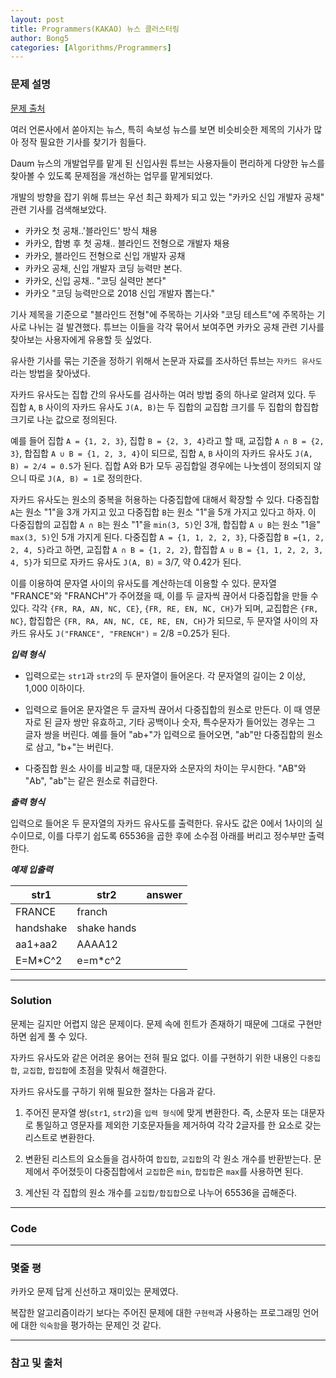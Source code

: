 ```yaml
---
layout: post
title: Programmers(KAKAO) 뉴스 클러스터링
author: Bong5
categories: [Algorithms/Programmers]
---
```


### 문제 설명

[문제 출처](https://programmers.co.kr/learn/courses/30/lessons/17677)

여러 언론사에서 쏟아지는 뉴스, 특히 속보성 뉴스를 보면 비슷비슷한 제목의 기사가 많아 정작 필요한 기사를 찾기가 힘들다.

Daum 뉴스의 개발업무를 맡게 된 신입사원 튜브는 사용자들이 편리하게 다양한 뉴스를 찾아볼 수 있도록 문제점을 개선하는 업무를 맡게되었다.

개발의 방향을 잡기 위해 튜브는 우선 최근 화제가 되고 있는 "카카오 신입 개발자 공채" 관련 기사를 검색해보았다.

- 카카오 첫 공채..'블라인드' 방식 채용
- 카카오, 합병 후 첫 공채.. 블라인드 전형으로 개발자 채용
- 카카오, 블라인드 전형으로 신입 개발자 공채
- 카카오 공채, 신입 개발자 코딩 능력만 본다.
- 카카오, 신입 공채.. "코딩 실력만 본다"
- 카카오 "코딩 능력만으로 2018 신입 개발자 뽑는다."

기사 제목을 기준으로 "블라인드 전형"에 주목하는 기사와 "코딩 테스트"에 주목하는 기사로 나뉘는 걸 발견했다. 튜브는 이들을 각각 묶어서 보여주면 카카오 공채 관련 기사를 찾아보는 사용자에게 유용할 듯 싶었다.

유사한 기사를 묶는 기준을 정하기 위해서 논문과 자료를 조사하던 튜브는 `자카드 유사도`라는 방법을 찾아냈다.

자카드 유사도는 집합 간의 유사도를 검사하는 여러 방법 중의 하나로 알려져 있다. 두 집합 `A`, `B` 사이의 자카드 유사도 `J(A, B)`는 두 집합의 교집합 크기를 두 집합의 합집합 크기로 나눈 값으로 정의된다.

예를 들어 집합 `A = {1, 2, 3}`, 집합 `B = {2, 3, 4}`라고 할 때, 교집합 `A ∩ B = {2, 3}`, 합집합 `A ∪ B = {1, 2, 3, 4}`이 되므로, 집합 `A`, `B` 사이의 자카드 유사도 `J(A, B) = 2/4 = 0.5`가 된다. 집합 A와 B가 모두 공집합일 경우에는 나눗셈이 정의되지 않으니 따로 `J(A, B) = 1`로 정의한다.

자카드 유사도는 원소의 중복을 허용하는 다중집합에 대해서 확장할 수 있다. 다중집합 `A`는 원소 "1"을 3개 가지고 있고 다중집합 `B`는 원소 "1"을 5개 가지고 있다고 하자. 이 다중집합의 교집합 `A ∩ B`는 원소 "1"을 `min(3, 5)`인 3개, 합집합 `A ∪ B`는 원소 "1을" `max(3, 5)`인 5개 가지게 된다. 다중집합 `A = {1, 1, 2, 2, 3}`, 다중집합 `B ={1, 2, 2, 4, 5}`라고 하면, 교집합 `A ∩ B = {1, 2, 2}`, 합집합 `A ∪ B = {1, 1, 2, 2, 3, 4, 5}`가 되므로 자카드 유사도 `J(A, B)` = 3/7, 약 0.42가 된다.

이를 이용하여 문자열 사이의 유사도를 계산하는데 이용할 수 있다. 문자열 "FRANCE"와 "FRANCH"가 주어졌을 때, 이를 두 글자씩 끊어서 다중집합을 만들 수 있다. 각각 `{FR, RA, AN, NC, CE}`, `{FR, RE, EN, NC, CH}`가 되며, 교집합은 `{FR, NC}`, 합집합은 `{FR, RA, AN, NC, CE, RE, EN, CH}`가 되므로, 두 문자열 사이의 자카드 유사도 `J("FRANCE", "FRENCH")` = 2/8 =0.25가 된다.

**_입력 형식_**

- 입력으로는 `str1`과 `str2`의 두 문자열이 들어온다. 각 문자열의 길이는 2 이상, 1,000 이하이다.

- 입력으로 들어온 문자열은 두 글자씩 끊어서 다중집합의 원소로 만든다. 이 때 영문자로 된 글자 쌍만 유효하고, 기타 공백이나 숫자, 특수문자가 들어있는 경우는 그 글자 쌍을 버린다. 예를 들어 "ab+"가 입력으로 들어오면, "ab"만 다중집합의 원소로 삼고, "b+"는 버린다.

- 다중집합 원소 사이를 비교할 때, 대문자와 소문자의 차이는 무시한다. "AB"와 "Ab", "ab"는 같은 원소로 취급한다.

**_출력 형식_**

입력으로 들어온 두 문자열의 자카드 유사도를 출력한다. 유사도 값은 0에서 1사이의 실수이므로, 이를 다루기 쉽도록 65536을 곱한 후에 소수점 아래를 버리고 정수부만 출력한다.

**_예제 입출력_**

| str1 |	str2 | answer|
|---|---|---|
| FRANCE | franch | | 16384 |
| handshake | shake hands | | 65536 |
| aa1+aa2	 | AAAA12 | | 43690 |
| E=M*C^2	 | e=m*c^2 | | 65536 |

---

### Solution

문제는 길지만 어렵지 않은 문제이다. 문제 속에 힌트가 존재하기 때문에 그대로 구현만 하면 쉽게 풀 수 있다.

자카드 유사도와 같은 어려운 용어는 전혀 필요 없다. 이를 구현하기 위한 내용인 `다중집합`, `교집합`, `합집합`에 초점을 맞춰서 해결한다.

자카드 유사도를 구하기 위해 필요한 절차는 다음과 같다.

1. 주어진 문자열 쌍(`str1`, `str2`)을 `입력 형식`에 맞게 변환한다. 즉, 소문자 또는 대문자로 통일하고 영문자를 제외한 기호문자들을 제거하여 각각 2글자를 한 요소로 갖는 리스트로 변환한다.

2. 변환된 리스트의 요소들을 검사하여 `합집합`, `교집합`의 각 원소 개수를 반환받는다. 문제에서 주어졌듯이 다중집합에서 `교집합`은 `min`, `합집합`은 `max`를 사용하면 된다.

3. 계산된 각 집합의 원소 개수를 `교집합/합집합`으로 나누어 65536을 곱해준다.


---


### Code

<script src="https://gist.github.com/BongHoLee/6695c45560f6db29f5f4dd5db17d6f8a.js"></script>


---

### 몇줄 평

카카오 문제 답게 신선하고 재미있는 문제였다.

복잡한 알고리즘이라기 보다는 주어진 문제에 대한 `구현력`과 사용하는 프로그래밍 언어에 대한 `익숙함`을 평가하는 문제인 것 같다.




---



### 참고 및 출처
